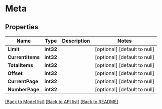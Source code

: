 # Meta

## Properties
Name | Type | Description | Notes
------------ | ------------- | ------------- | -------------
**Limit** | **int32** |  | [optional] [default to null]
**CurrentItems** | **int32** |  | [optional] [default to null]
**TotalItems** | **int32** |  | [optional] [default to null]
**Offset** | **int32** |  | [optional] [default to null]
**CurrentPage** | **int32** |  | [optional] [default to null]
**NumberPage** | **int32** |  | [optional] [default to null]

[[Back to Model list]](../README.md#documentation-for-models) [[Back to API list]](../README.md#documentation-for-api-endpoints) [[Back to README]](../README.md)

